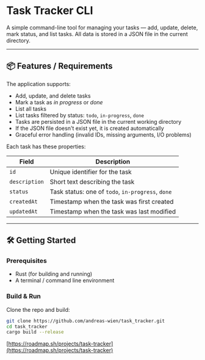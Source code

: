 # Task Tracker CLI

A simple command-line tool for managing your tasks — add, update, delete, mark status, and list tasks. All data is stored in a JSON file in the current directory.

---

## 📦 Features / Requirements

The application supports:

- Add, update, and delete tasks  
- Mark a task as *in progress* or *done*  
- List all tasks  
- List tasks filtered by status: `todo`, `in-progress`, `done`  
- Tasks are persisted in a JSON file in the current working directory  
- If the JSON file doesn't exist yet, it is created automatically  
- Graceful error handling (invalid IDs, missing arguments, I/O problems)  

Each task has these properties:

| Field        | Description |
|--------------|--------------|
| `id`         | Unique identifier for the task |
| `description`| Short text describing the task |
| `status`     | Task status: one of `todo`, `in-progress`, `done` |
| `createdAt`  | Timestamp when the task was first created |
| `updatedAt`  | Timestamp when the task was last modified |

---

## 🛠️ Getting Started

### Prerequisites

- Rust (for building and running)  
- A terminal / command line environment  

### Build & Run

Clone the repo and build:

```bash
git clone https://github.com/andreas-wien/task_tracker.git
cd task_tracker
cargo build --release
```

[https://roadmap.sh/projects/task-tracker](https://roadmap.sh/projects/task-tracker)